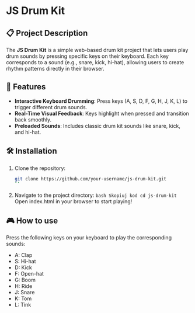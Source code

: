 # JS Drum Kit

## 📋 Project Description
The **JS Drum Kit** is a simple web-based drum kit project that lets users play drum sounds by pressing specific keys on their keyboard. Each key corresponds to a sound (e.g., snare, kick, hi-hat), allowing users to create rhythm patterns directly in their browser.

## 🚀 Features
- **Interactive Keyboard Drumming**: Press keys (A, S, D, F, G, H, J, K, L) to trigger different drum sounds.
- **Real-Time Visual Feedback**: Keys highlight when pressed and transition back smoothly.
- **Preloaded Sounds**: Includes classic drum kit sounds like snare, kick, and hi-hat.

## 🛠️ Installation
1. Clone the repository:
   ```bash
   git clone https://github.com/your-username/js-drum-kit.git
   ``

2. Navigate to the project directory:
``bash
Skopiuj kod
cd js-drum-kit
``
Open index.html in your browser to start playing!


## 🎮 How to use
Press the following keys on your keyboard to play the corresponding sounds:
- A: Clap
- S: Hi-hat
- D: Kick
- F: Open-hat
- G: Boom
- H: Ride
- J: Snare
- K: Tom
- L: Tink
